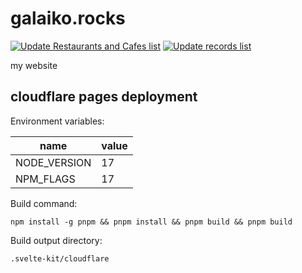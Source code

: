 # galaiko.rocks

[![Update Restaurants and Cafes list](https://github.com/ngalaiko/blog/actions/workflows/restaurants_and_cafes.yaml/badge.svg)](https://github.com/ngalaiko/blog/actions/workflows/restaurants_and_cafes.yaml)
[![Update records list](https://github.com/ngalaiko/blog/actions/workflows/records.yaml/badge.svg)](https://github.com/ngalaiko/blog/actions/workflows/records.yaml)

my website

## cloudflare pages deployment

Environment variables:

| name         | value |
| ------------ | ----- |
| NODE_VERSION | 17    |
| NPM_FLAGS    | 17    |

Build command:

```
npm install -g pnpm && pnpm install && pnpm build && pnpm build
```

Build output directory:

```
.svelte-kit/cloudflare
```
